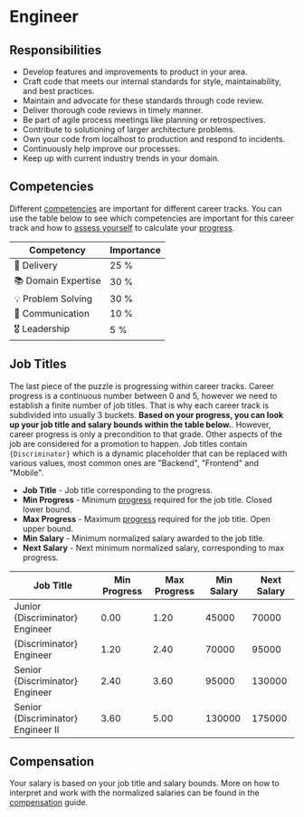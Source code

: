 # Engineer

## Responsibilities

- Develop features and improvements to product in your area.
- Craft code that meets our internal standards for style, maintainability, and best practices.
- Maintain and advocate for these standards through code review.
- Deliver thorough code reviews in timely manner.
- Be part of agile process meetings like planning or retrospectives.
- Contribute to solutioning of larger architecture problems.
- Own your code from localhost to production and respond to incidents.
- Continuously help improve our processes.
- Keep up with current industry trends in your domain.

## Competencies

Different [competencies](../competencies.md) are important for different career tracks. You can use the table below to see which competencies are important for this career track and how to [assess yourself](../meetings/competency-assessment.md) to calculate your [progress](../progress.md).

| Competency          | Importance |
| ------------------- | ---------- |
| 🚚 Delivery         | 25 %       |
| 📚 Domain Expertise | 30 %       |
| 💡 Problem Solving  | 30 %       |
| 💬 Communication    | 10 %       |
| 🎖️ Leadership       | 5 %        |

## Job Titles

The last piece of the puzzle is progressing within career tracks. Career progress is a continuous number between 0 and 5, however we need to establish a finite number of job titles. That is why each career track is subdivided into usually 3 buckets. **Based on your progress, you can look up your job title and salary bounds within the table below.**. However, career progress is only a precondition to that grade. Other aspects of the job are considered for a promotion to happen. Job titles contain `{Discriminator}` which is a dynamic placeholder that can be replaced with various values, most common ones are "Backend", "Frontend" and "Mobile".

- **Job Title** - Job title corresponding to the progress.
- **Min Progress** - Minimum [progress](../progress.md) required for the job title. Closed lower bound.
- **Max Progress** - Maximum [progress](../progress.md) required for the job title. Open upper bound.
- **Min Salary** - Minimum normalized salary awarded to the job title.
- **Next Salary** - Next minimum normalized salary, corresponding to max progress.

| Job Title                          | Min Progress | Max Progress | Min Salary | Next Salary |
| ---------------------------------- | ------------ | ------------ | ---------- | ----------- |
| Junior {Discriminator} Engineer    | 0.00         | 1.20         | 45000      | 70000       |
| {Discriminator} Engineer           | 1.20         | 2.40         | 70000      | 95000       |
| Senior {Discriminator} Engineer    | 2.40         | 3.60         | 95000      | 130000      |
| Senior {Discriminator} Engineer II | 3.60         | 5.00         | 130000     | 175000      |

## Compensation

Your salary is based on your job title and salary bounds. More on how to interpret and work with the normalized salaries can be found in the [compensation](../compensation.md) guide.

